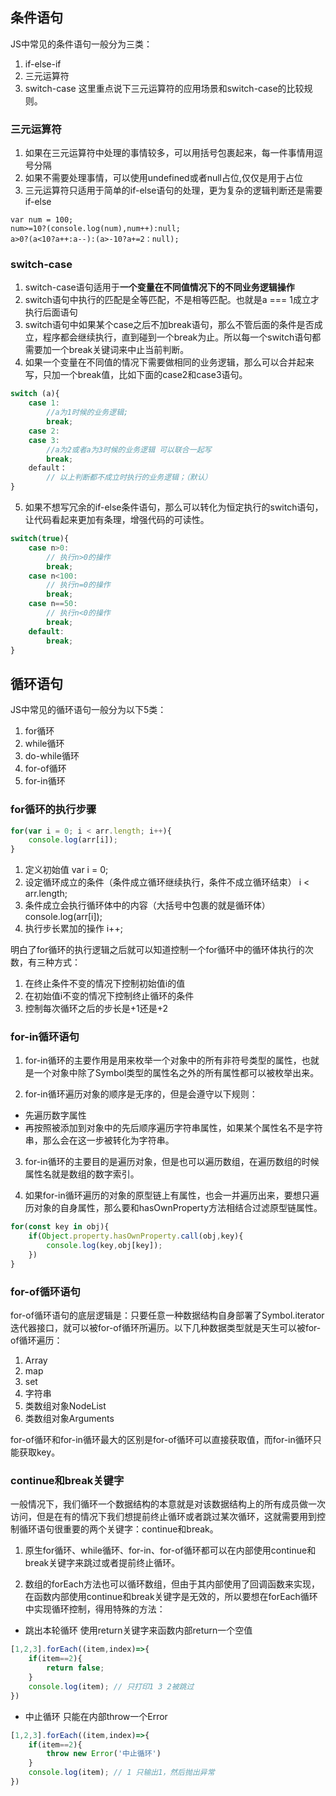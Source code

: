 ## 条件语句
JS中常见的条件语句一般分为三类：
1. if-else-if
2. 三元运算符
3. switch-case
这里重点说下三元运算符的应用场景和switch-case的比较规则。
### 三元运算符
1. 如果在三元运算符中处理的事情较多，可以用括号包裹起来，每一件事情用逗号分隔
2. 如果不需要处理事情，可以使用undefined或者null占位,仅仅是用于占位
3. 三元运算符只适用于简单的if-else语句的处理，更为复杂的逻辑判断还是需要if-else
```
var num = 100;
num>=10?(console.log(num),num++):null;
a>0?(a<10?a++:a--):(a>-10?a+=2：null);
```
### switch-case
1. switch-case语句适用于**一个变量在不同值情况下的不同业务逻辑操作**
2. switch语句中执行的匹配是全等匹配，不是相等匹配。也就是a === 1成立才执行后面语句
3. switch语句中如果某个case之后不加break语句，那么不管后面的条件是否成立，程序都会继续执行，直到碰到一个break为止。所以每一个switch语句都需要加一个break关键词来中止当前判断。
4. 如果一个变量在不同值的情况下需要做相同的业务逻辑，那么可以合并起来写，只加一个break值，比如下面的case2和case3语句。
```js
switch (a){
	case 1:
		//a为1时候的业务逻辑;
		break;
	case 2:
	case 3:
		//a为2或者a为3时候的业务逻辑 可以联合一起写
		break;
	default：
		// 以上判断都不成立时执行的业务逻辑；（默认）
}
```
5. 如果不想写冗余的if-else条件语句，那么可以转化为恒定执行的switch语句，让代码看起来更加有条理，增强代码的可读性。
```js
switch(true){
	case n>0:
		// 执行n>0的操作
		break;
	case n<100:
		// 执行n=0的操作
		break;
	case n==50:
		// 执行n<0的操作
		break;
	default:
		break;
}
```

## 循环语句
JS中常见的循环语句一般分为以下5类：
1. for循环
2. while循环
3. do-while循环
4. for-of循环
5. for-in循环

### for循环的执行步骤
```js
for(var i = 0; i < arr.length; i++){
	console.log(arr[i]);
}
```
1. 定义初始值 var i = 0;
2. 设定循环成立的条件（条件成立循环继续执行，条件不成立循环结束） i < arr.length;
3. 条件成立会执行循环体中的内容（大括号中包裹的就是循环体）console.log(arr[i]);
4. 执行步长累加的操作 i++;

明白了for循环的执行逻辑之后就可以知道控制一个for循环中的循环体执行的次数，有三种方式：
1. 在终止条件不变的情况下控制初始值i的值
2. 在初始值i不变的情况下控制终止循环的条件
3. 控制每次循环之后的步长是+1还是+2

### for-in循环语句
1. for-in循环的主要作用是用来枚举一个对象中的所有非符号类型的属性，也就是一个对象中除了Symbol类型的属性名之外的所有属性都可以被枚举出来。

2. for-in循环遍历对象的顺序是无序的，但是会遵守以下规则：
+ 先遍历数字属性
+ 再按照被添加到对象中的先后顺序遍历字符串属性，如果某个属性名不是字符串，那么会在这一步被转化为字符串。

3. for-in循环的主要目的是遍历对象，但是也可以遍历数组，在遍历数组的时候属性名就是数组的数字索引。

4. 如果for-in循环遍历的对象的原型链上有属性，也会一并遍历出来，要想只遍历对象的自身属性，那么要和hasOwnProperty方法相结合过滤原型链属性。
```js
for(const key in obj){
	if(Object.property.hasOwnProperty.call(obj,key){
		console.log(key,obj[key]);
	})
}
```

### for-of循环语句
for-of循环语句的底层逻辑是：只要任意一种数据结构自身部署了Symbol.iterator迭代器接口，就可以被for-of循环所遍历。以下几种数据类型就是天生可以被for-of循环遍历：
1. Array
2. map
3. set
4. 字符串
5. 类数组对象NodeList
6. 类数组对象Arguments

for-of循环和for-in循环最大的区别是for-of循环可以直接获取值，而for-in循环只能获取key。

### continue和break关键字
一般情况下，我们循环一个数据结构的本意就是对该数据结构上的所有成员做一次访问，但是在有的情况下我们想提前终止循环或者跳过某次循环，这就需要用到控制循环语句很重要的两个关键字：continue和break。

1. 原生for循环、while循环、for-in、for-of循环都可以在内部使用continue和break关键字来跳过或者提前终止循环。

2. 数组的forEach方法也可以循环数组，但由于其内部使用了回调函数来实现，在函数内部使用continue和break关键字是无效的，所以要想在forEach循环中实现循环控制，得用特殊的方法：
+ 跳出本轮循环 
使用return关键字来函数内部return一个空值
```js
[1,2,3].forEach((item,index)=>{
	if(item==2){
		return false;
	}
	console.log(item); // 只打印1 3 2被跳过
})
```

+ 中止循环
只能在内部throw一个Error
```js
[1,2,3].forEach((item,index)=>{
	if(item==2){
		throw new Error('中止循环')
	}
	console.log(item); // 1 只输出1，然后抛出异常
})
```


